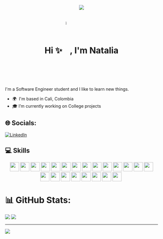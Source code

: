 <div align="center">
  <img align="center" src="https://media.giphy.com/media/AgO9VR2a9KW1MSP73I/giphy.gif" />
  <h1>Hi ✨<img align="center" src="https://media.giphy.com/media/hvRJCLFzcasrR4ia7z/giphy.gif" width="5%" />, I'm Natalia </h1>
</div>

I'm a Software Engineer student and I like to learn new things.

-   🌍  I'm based in Cali, Colombia
-   🎓 I’m currently working on College projects

## 🌐 Socials:
[![LinkedIn](https://img.shields.io/badge/LinkedIn-%230077B5.svg?logo=linkedin&logoColor=white)](https://www.linkedin.com/in/natalia-lopez-osorio-500346283/) 

## 💻 Skills

<div align="center">

<!-- Python -->
<img src="https://img.shields.io/endpoint.svg?url=https://gist.githubusercontent.com/Juanescacha/cb8ff49f53d434d7f7cad2c5df73db1a/raw/b759d83b2849b6ae036a15341c25b3842f31c389/PythonBadge.json" height="30" />
<!-- C++ -->
<img src="https://img.shields.io/badge/c++-%2300599C.svg?style=for-the-badge&logo=c%2B%2B&logoColor=white" height="30"/>
<!-- LaTeX -->
<img src="https://img.shields.io/badge/latex-%23008080.svg?style=for-the-badge&logo=latex&logoColor=white" height="30" />
<!-- HTML5 -->
<img src="https://img.shields.io/endpoint.svg?url=https://gist.githubusercontent.com/Juanescacha/bc949d8e48f9c3f69ab180a0acb75ddc/raw/a53a9be59b710718baeb75443baef685b7b120c9/HTML5Badge.json" height="30" />
<!-- CSS3 -->
<img src="https://img.shields.io/endpoint.svg?url=https://gist.githubusercontent.com/Juanescacha/987c260db470d3202ae9803e59f3db5e/raw/ce3f8d033892628cbe77513449f0faf17ea21b8d/CSS3Badge.json" height="30" />
<!-- JavaScript -->
<img src="https://img.shields.io/endpoint.svg?url=https://gist.githubusercontent.com/Juanescacha/19ef3563ce77be936fb477ee77e4fdc2/raw/c8af0984f21b7b67462907a467cd5bb26d13e5c4/JavascriptBadge.json" height="30">
<!-- React -->
<img src="https://img.shields.io/badge/React-282C34?logo=react&logoColor=61DAFB" height="30" />
<!-- Threejs -->
<img src="https://img.shields.io/badge/threejs-black?style=for-the-badge&logo=three.js&logoColor=white" height="30" />
<!-- Nodejs -->
<img src="https://img.shields.io/endpoint.svg?url=https://gist.githubusercontent.com/Juanescacha/bfb565fe15c3e3a55bb6340934be0bde/raw/576978d02e46cd10db5c991b12456771f342c3e0/NodejsBadge.json" height="30" />
<!-- Express -->
<img src="https://img.shields.io/badge/Express-282C34?logo=express&logoColor=FFFFFF" height="30" />
<!-- NumPy -->
<img src="https://img.shields.io/badge/numpy-%23013243.svg?style=for-the-badge&logo=numpy&logoColor=white" height="30" />
<!-- PostgreSQL -->
<img src="https://img.shields.io/endpoint.svg?url=https://gist.githubusercontent.com/Juanescacha/c3def1dd495f7a7fc4d3dbb5710a2bbb/raw/8cf2494d791754b7edddbb8f6df5b19ad649c06f/PostgreSQLBadge.json" height="30" />
<!-- Django -->
<img src="https://img.shields.io/badge/Django-282C34?logo=Django&logoColor=44B78B" height="30" />
<!-- Django REST -->
<img src="https://img.shields.io/badge/DJANGO-REST-ff1709?style=for-the-badge&logo=django&logoColor=white&color=ff1709&labelColor=gray" height="30" />
<!-- MYSQL -->
<img src="https://img.shields.io/badge/MySQL-282C34?logo=mysql&logoColor=4479A1" height="30" />
<!-- Netlify -->
<img src="https://img.shields.io/badge/Netlify-282C34?logo=netlify&logoColor=00C7B7" height="30" />
<!-- Bootstrap -->
<img src="https://img.shields.io/badge/Bootstrap-282C34?logo=bootstrap&logoColor=7952B3" height="30" />
<!-- Docker -->
<img src="https://img.shields.io/badge/Docker-282C34?logo=Docker&logoColor=2496ED" height="30" />
<!-- Kubernetes -->
<img src="https://img.shields.io/badge/Kubernetes-282C34?logo=Kubernetes&logoColor=326CE5" height="30" />
<!-- Git -->
<img src="https://img.shields.io/badge/git-282C34?logo=git&logoColor=F05032" height="30" />
<!-- VS Code -->
<img src="https://img.shields.io/endpoint.svg?url=https://gist.githubusercontent.com/Juanescacha/8495419d119e7e3e4354da231f3d7ac5/raw/31ba766a522f8ef4975917f2497540b7e52efe50/VSCodeBadge.json" height="30" />
<!--R -->
<img src="https://img.shields.io/badge/r-%23276DC3.svg?style=for-the-badge&logo=r&logoColor=white" height="30" />
<!-- Jira -->
<img arc="https://img.shields.io/badge/jira-%230A0FFF.svg?style=for-the-badge&logo=jira&logoColor=white" height="30" />
</div>

# 📊 GitHub Stats:

<div aling="center">

<img src="https://readmestats.999857.xyz/api?username=natalialopezo&show_icons=true&count_private=true&hide_border=true&theme=dark" /> 
<img src="https://readmestats.999857.xyz/api/top-langs/?username=natalialopezo&langs_count=6&hide_border=true&layout=compact&theme=dark" /> 


---
<img src="https://komarev.com/ghpvc/?username=natalialopezo">

</div>

<!--
**NataliaLopezO/NataliaLopezO** is a ✨ _special_ ✨ repository because its `README.md` (this file) appears on your GitHub profile.

Here are some ideas to get you started:

- 🔭 I’m currently working on ...
- 🌱 I’m currently learning ...
- 👯 I’m looking to collaborate on ...
- 🤔 I’m looking for help with ...
- 💬 Ask me about ...
- 📫 How to reach me: ...
- 😄 Pronouns: ...
- ⚡ Fun fact: ...
-->
